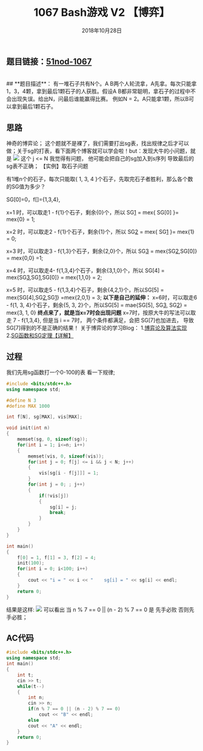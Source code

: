 ﻿---
title:  1067 Bash游戏 V2   【博弈】
date: 2018年10月28日
tags: 
	- 博弈论
	- 算法
categories: 51nod
---
## **题目链接**：[51nod-1067][1]
</br>
## **题目描述**：
有一堆石子共有N个。A B两个人轮流拿，A先拿。每次只能拿1，3，4颗，拿到最后1颗石子的人获胜。假设A B都非常聪明，拿石子的过程中不会出现失误。给出N，问最后谁能赢得比赛。
例如N = 2。A只能拿1颗，所以B可以拿到最后1颗石子。
<escape><!-- more --></escape>

</br>

## **思路**
神奇的博弈论；
这个题就不是裸了，我们需要打出sg表，找出规律之后才可以做；关于sg的打表，看下面两个博客就可以学会啦！but：发现大牛的小问题，就是
![](/image/博弈.png)
这个 j <= N 我觉得有问题， 他可能会把自己的sg加入到s序列 导致最后的sg表不正确；
【实例】取石子问题

有1堆n个的石子，每次只能取{ 1, 3, 4 }个石子，先取完石子者胜利，那么各个数的SG值为多少？

SG[0]=0，f[]={1,3,4},

x=1 时，可以取走1 - f{1}个石子，剩余{0}个，所以 SG[1] = mex{ SG[0] }= mex{0} = 1;

x=2 时，可以取走2 - f{1}个石子，剩余{1}个，所以 SG[2] = mex{ SG[1] }= mex{1} = 0;

x=3 时，可以取走3 - f{1,3}个石子，剩余{2,0}个，所以 SG[3] = mex{SG[2],SG[0]} = mex{0,0} =1;

x=4 时，可以取走4-  f{1,3,4}个石子，剩余{3,1,0}个，所以 SG[4] = mex{SG[3],SG[1],SG[0]} = mex{1,1,0} = 2;

x=5 时，可以取走5 - f{1,3,4}个石子，剩余{4,2,1}个，所以SG[5] = mex{SG[4],SG[2],SG[1]} =mex{2,0,1} = 3;
**以下是自己的延伸：**
x=6时，可以取走6 - f{1, 3, 4}个石子，剩余{5, 3, 2}个，所以SG[5] = mae{SG[5], SG[3], SG[2]} = mex{3, 1, 0}
**终点来了，就是当x=7时会出现问题**
x=7时，按原大牛的写法可以取走 7 - f{1,3,4}, 但是当 i == 7时， 两个条件都满足，会把 SG[7]也加进去， 导致SG[7]得到的不是正确的结果！
关于博弈论的学习Blog：
1.[博弈论及算法实现][2]
2.[SG函数和SG定理【详解】][3]
</br>

## **过程**
我们先用sg函数打一个0-100的表 看一下规律;

``` c++
#include <bits/stdc++.h>
using namespace std;

#define N 3
#define MAX 1000

int f[N], sg[MAX], vis[MAX];

void init(int n)
{
    memset(sg, 0, sizeof(sg));
    for(int i = 1; i<=n; i++)
    {
        memset(vis, 0, sizeof(vis));
        for(int j = 0; f[j] <= i && j < N; j++)
        {
            vis[sg[i - f[j]]] = 1;
        }
        for(int j = 0; ; j++)
        {
            if(!vis[j])
            {
                sg[i] = j;
                break;
            }
        }
    }
}

int main()
{
    f[0] = 1, f[1] = 3, f[2] = 4;
    init(100);
    for(int i = 0; i<100; i++)
    {
        cout << "i = " << i << "    sg[i] = " << sg[i] << endl;
    }
    return 0;
}
```

结果是这样:
![](/image/1067.png)
可以看出 当 n % 7 == 0 || (n - 2) % 7 == 0 是 先手必败 否则先手必胜；

##  **AC代码** 
``` c++
#include <bits/stdc++.h>
using namespace std;
int main()
{
    int t;
    cin >> t;
    while(t--)
    {
        int n;
        cin >> n;
        if(n % 7 == 0 || (n - 2) % 7 == 0)
            cout << "B" << endl;
        else
        cout << "A" << endl;
    }
    return 0;
}


```


  [1]: http://www.51nod.com/onlineJudge/questionCode.html#!problemId=1067
  [2]: http://www.cnblogs.com/ECJTUACM-873284962/p/6398385.html
  [3]: https://www.cnblogs.com/ECJTUACM-873284962/p/6921829.html